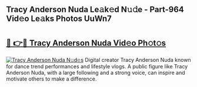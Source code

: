 ## Tracy Anderson Nuda Le𝚊k𝚎d N𝚞𝚍e - Part-964 Vid𝚎o Le𝚊ks Photos UuWn7

# <h2><a href="http://fbdj433.evod.top/?m=Tracy+Anderson+Nuda">🔗 👉🔴 Tracy Anderson Nuda Vid𝚎o Ph𝚘t𝚘s</a></h2>

[![Tracy Anderson Nuda N𝚞d𝚎s](https://i.imgur.com/8V9OHl7.gif)](http://fbdj433.evod.top/?m=Tracy+Anderson+Nuda)
Digital creator Tracy Anderson Nuda known for dance trend performances and lifestyle vlogs. A public figure like Tracy Anderson Nuda, with a large following and a strong voice, can inspire and motivate others to make a difference. 
